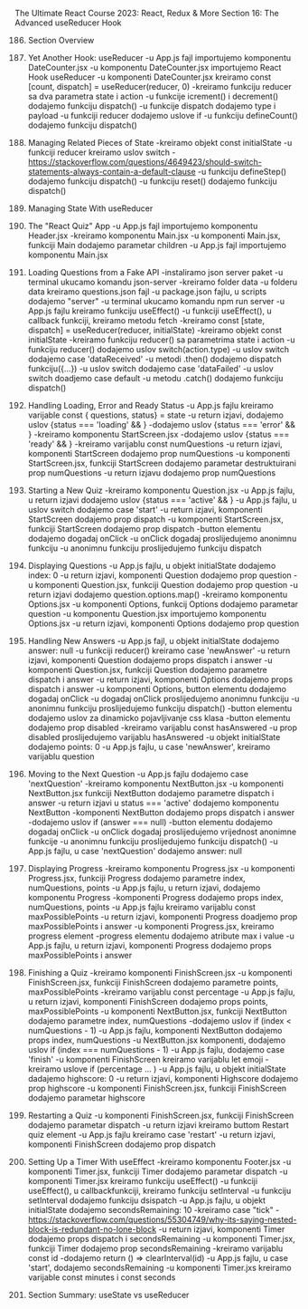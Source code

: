 The Ultimate React Course 2023: React, Redux & More
Section 16: The Advanced useReducer Hook


186. Section Overview

187. Yet Another Hook: useReducer
-u App.js fajl importujemo komponentu DateCounter.jsx
-u komponentu DateCounter.jsx importujemo React Hook useReducer
-u komponenti DateCounter.jsx kreiramo const [count, dispatch] = useReducer(reducer, 0)
-kreiramo funkciju reducer sa dva parametra state i action
-u funkcije icrement() i decrement() dodajemo funkciju dispatch()
-u funkcije dispatch dodajemo type i payload
-u funkciji reducer dodajemo uslove if
-u funkciju defineCount() dodajemo funkciju dispatch()

188. Managing Related Pieces of State
-kreiramo objekt const initialState 
-u funkciji reducer kreiramo uslov switch 
-https://stackoverflow.com/questions/4649423/should-switch-statements-always-contain-a-default-clause
-u funkciju defineStep() dodajemo funkciju dispatch()
-u funkciju reset() dodajemo funkciju dispatch()

189. Managing State With useReducer

190. The "React Quiz" App
-u App.js fajl importujemo komponentu Header.jsx
-kreiramo komponentu Main.jsx
-u komponenti Main.jsx, funkciji Main dodajemo parametar children
-u App.js fajl importujemo komponentu Main.jsx

191. Loading Questions from a Fake API
-instaliramo json server paket
-u terminal ukucamo komandu json-server
-kreiramo folder data
-u folderu data kreiramo questions.json fajl
-u package.json fajlu, u scripts dodajemo "server"
-u terminal ukucamo komandu npm run server
-u App.js fajlu kreiramo funkciju useEffect()
-u funkciji useEffect(), u callback funkciji, kreiramo metodu fetch
-kreiramo const [state, dispatch] = useReducer(reducer, initialState)
-kreiramo objekt const initialState
-kreiramo funkciju reducer() sa parametrima state i action
-u funkciju reducer() dodajemo uslov switch(action.type)
-u uslov switch dodajemo case 'dataReceived'
-u metodi .then() dodajemo dispatch funkciju({...})
-u uslov switch dodajemo case 'dataFailed'
-u uslov switch doadjemo case default
-u metodu .catch() dodajemo funkciju dispatch()

192. Handling Loading, Error and Ready Status
-u App.js fajlu kreiramo varijable const { questions, status} = state
-u return izjavi, dodajemo uslov {status === 'loading' && <Loader />}
-dodajemo uslov {status === 'error' && <Error />}
-kreiramo komponentu StartScreen.jsx
-dodajemo uslov {status === 'ready' && <StartScreen />}
-kreiramo varijablu const numQuestions
-u return izjavi, komponenti StartScreen dodajemo prop numQuestions
-u komponenti StartScreen.jsx, funkciji StartScreen dodajemo parametar destruktuirani prop numQuestions
-u return izjavu dodajemo prop numQuestions

193. Starting a New Quiz
-kreiramo komponentu Question.jsx
-u App.js fajlu, u return izjavi dodajemo uslov {status === 'active' && <Question />}
-u App.js fajlu, u uslov switch dodajemo case 'start'
-u return izjavi, komponenti StartScreen dodajemo prop dispatch
-u komponenti StartScreen.jsx, funkciji StartScreen dodajemo prop dispatch
-button elementu dodajemo dogadaj onClick
-u onClick dogadaj proslijedujemo anonimnu funkciju
-u anonimnu funkciju proslijedujemo funkciju dispatch

194. Displaying Questions
-u App.js fajlu, u objekt initialState dodajemo index: 0
-u return izjavi, komponenti Question dodajemo prop question
-u komponenti Question.jsx, funkciji Question dodajemo prop question
-u return izjavi dodajemo question.options.map()
-kreiramo komponentu Options.jsx
-u komponenti Options, funkcij Options dodajemo parametar question
-u komponentu Question.jsx importujemo komponentu Options.jsx
-u return izjavi, komponenti Options dodajemo prop question

195. Handling New Answers
-u App.js fajl, u objekt initialState dodajemo answer: null
-u funkciji reducer() kreiramo case 'newAnswer'
-u return izjavi, komponenti Question dodajemo props dispatch i answer
-u komponenti Question.jsx, funkciji Question dodajemo parametre dispatch i answer
-u return izjavi, komponenti Options dodajemo props dispatch i answer
-u komponenti Options, button elementu dodajemo dogadaj onClick
-u dogadaj onClick proslijedujemo anonimnu funkciju
-u anonimnu funkciju proslijedujemo funkciju dispatch()
-button elementu dodajemo uslov za dinamicko pojavljivanje css klasa
-button elementu dodajemo prop disabled
-kreiramo varijablu const hasAnswered
-u prop disabled proslijedujemo varijablu hasAnswered
-u objekt initialState dodajemo points: 0
-u App.js fajlu, u case 'newAnswer', kreiramo varijablu question

196. Moving to the Next Question
-u App.js fajlu dodajemo case 'nextQuestion'
-kreiramo komponentu NextButton.jsx
-u komponenti NextButton.jsx funkciji NextButton dodajemo parametre dispatch i answer
-u return izjavi u status === 'active' dodajemo komponentu NextButton
-komponenti NextButton dodajemo props dispatch i answer
-dodajemo uslov if (answer === null)
-button elementu dodajemo dogadaj onClick
-u onClick dogadaj proslijedujemo vrijednost anonimne funkcije
-u anonimnu funkciju proslijedujemo funkciju dispatch()
-u App.js fajlu, u case 'nextQuestion' dodajemo answer: null

197. Displaying Progress
-kreiramo komponentu Progress.jsx
-u komponenti Progress.jsx, funkciji Progress dodajemo parametre index, numQuestions, points
-u App.js fajlu, u return izjavi, dodajemo komponentu Progress
-komponenti Progress dodajemo props index, numQuestions, points
-u App.js fajlu kreiramo varijablu const maxPossiblePoints
-u return izjavi, komponenti Progress doadjemo prop maxPossiblePoints i answer
-u komponenti Progress.jsx, kreiramo progress element
-progress elementu dodajemo atribute max i value
-u App.js fajlu, u return izjavi, komponenti Progress dodajemo props maxPossiblePoints i answer

198. Finishing a Quiz
-kreiramo komponenti FinishScreen.jsx
-u komponenti FinishScreen.jsx, funkciji FinishScreen dodajemo parametre points, maxPossiblePoints
-kreiramo varijablu const percentage 
-u App.js fajlu, u return izjavi, komponenti FinishScreen dodajemo props points, maxPossiblePoints
-u komponenti NextButton.jsx, funkciji NextButton dodajemo parametre index, numQuestions 
-dodajemo uslov if (index < numQuestions - 1)
-u App.js fajlu, komponenti NextButton dodajemo props index, numQuestions 
-u NextButton.jsx komponenti, dodajemo uslov if (index === numQuestions - 1)
-u App.js fajlu, dodajemo case 'finish'
-u komponenti FinishScreen kreiramo varijablu let emoji
-kreiramo uslove if (percentage ... )
-u App.js fajlu, u objekt initialState dadajemo highscore: 0
-u return izjavi, komponenti Highscore dodajemo prop highscore
-u komponenti FinishScreen.jsx, funkciji FinishScreen dodajemo parametar highscore 

199. Restarting a Quiz
-u komponenti FinishScreen.jsx, funkciji FinishScreen dodajemo parametar dispatch
-u return izjavi kreiramo buttom Restart quiz element
-u App.js fajlu kreiramo case 'restart'
-u return izjavi, komponenti FinishScreen dodajemo prop dispatch

200. Setting Up a Timer With useEffect
-kreiramo komponentu Footer.jsx
-u komponenti Timer.jsx, funkciji Timer dodajemo parametar dispatch
-u komponenti Timer.jsx kreiramo funkciju useEffect()
-u funkciji useEffect(), u callbackfunkciji, kreiramo funkciju setInterval
-u funkciju setInterval dodajemo funkciju dsispatch
-u App.js fajlu, u objekt initialState dodajemo secondsRemaining: 10
-kreiramo case "tick"
-https://stackoverflow.com/questions/55304749/why-its-saying-nested-block-is-redundant-no-lone-block
-u return izjavi, komponenti Timer dodajemo props dispatch i secondsRemaining
-u komponenti Timer.jsx, funkciji Timer dodajemo prop secondsRemaining
-kreiramo varijablu const id
-dodajemo return () => clearInterval(id)
-u App.js fajlu, u case 'start', dodajemo secondsRemaining
-u komponenti Timer.jxs kreiramo varijable const minutes i const seconds

201. Section Summary: useState vs useReducer
